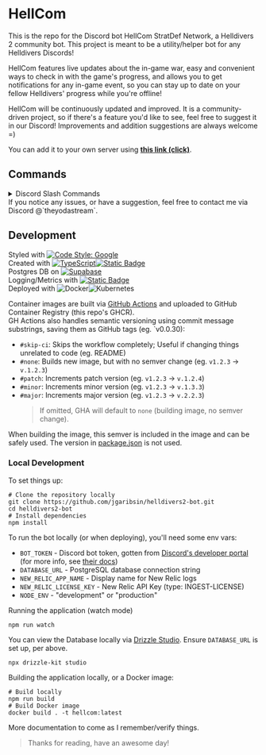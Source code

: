 # HellCom

This is the repo for the Discord bot HellCom StratDef Network, a Helldivers 2 community bot. This project is meant to be a utility/helper bot for any Helldivers Discords!

HellCom features live updates about the in-game war, easy and convenient ways to check in with the game's progress, and allows you to get notifications for any in-game event, so you can stay up to date on your fellow Helldivers' progress while you're offline!

HellCom will be continuously updated and improved. It is a community-driven project, so if there's a feature you'd like to see, feel free to suggest it in our Discord! Improvements and addition suggestions are always welcome =)

You can add it to your own server using **[this link (click)](https://discord.com/application-directory/1213944670288347176)**.

## Commands
<details>
  <summary>Discord Slash Commands </summary>
- `/campaign`: Campaign-related information (playable planets)
  - `/campaign list`: Gives an overview of all currently active planets with some stats for each one
  - `/campaign most`: Gives an overview of the campaign with the most active players
  - `/campaign info <PLANET_NAME>`: Gives an overview of a campaign on a _specified_ planet. Has automcomplete for active campaigns
- `/community`: Highlights other community projects with a description and link(s)
- `/discord`: Information about HellCom's partnered/support server, as well as support links (eg. donations, voting)
- `/dispatches`: Shows a list of in-game dispatch messages with timestamps
- `/events`: In-game ""events"" -- kind of outdated, this was made before the NewsFeed API existed
  - `/events all`: Shows all active events
  - `/events latest`: Shows the most recent event
- `/history`: Shows historical data, currently via line graphs
  - `/history players`: Generates a graph for historical player counts (per faction, and total)
- `/map`: Generates galactic maps dynamically!
  - `/map galaxy`: Shows an image of the entire galaxy with planets mapped onto it -- names are shown for planets we don't control
  - `/map planet <PLANET_NAME>`: Similar to above, but zooms in on a specified planet -- additionally shows campaign info (players, lib%)
- `/planet`
  - `/planet list`: (Gotta move this) Shows a summary of the current in-game status such as campaigns (+progress) and major order (if there is one)
  - `/planet info <PLANET_NAME>`: Shows some information about a specified planet -- not limited to active campaigns
- `/subscribe`
  - `/subscribe event`: Allows users to "subscribe" a channel to event updated. The bot will then post updates about the war in that channel as it happens -- stuff like winning (or losing!) a campaign, getting access to a new planet, new dispatch messages, new major orders.
  - `/subscribe status`: Sends a message in the channel the command was used, displays summary information (identical to `/planet list`) and will update after certain intervals automatically.
</details>
If you notice any issues, or have a suggestion, feel free to contact me via Discord @`theyodastream`.

## Development
Styled with [![Code Style: Google](https://img.shields.io/badge/code%20style-google-blueviolet.svg)](https://github.com/google/gts)  
Created with [![TypeScript](https://img.shields.io/badge/typescript-%23007ACC.svg?style=for-the-badge&logo=typescript&logoColor=white)](https://www.typescriptlang.org/)[![Static Badge](https://img.shields.io/badge/discord.js-0a168d?style=for-the-badge)](https://discord.js.org/)  
Postgres DB on [![Supabase](https://img.shields.io/badge/Supabase-3ECF8E?style=for-the-badge&logo=supabase&logoColor=white)](https://supabase.com/)  
Logging/Metrics with [![Static Badge](https://img.shields.io/badge/New%20Relic-2fdd88?style=for-the-badge)](https://newrelic.com/platform)   
Deployed with ![Docker](https://img.shields.io/badge/docker-%230db7ed.svg?style=for-the-badge&logo=docker&logoColor=white)![Kubernetes](https://img.shields.io/badge/kubernetes-%23326ce5.svg?style=for-the-badge&logo=kubernetes&logoColor=white)  
  
Container images are built via [GitHub Actions](/.github/workflows/build.yml) and uploaded to GitHub Container Registry (this repo's GHCR).  
GH Actions also handles semantic versioning using commit message substrings, saving them as GitHub tags (eg. `v0.0.30):

- `#skip-ci`: Skips the workflow completely; Useful if changing things unrelated to code (eg. README)
- `#none`: Builds new image, but with no semver change (eg. `v1.2.3` -> `v.1.2.3`)
- `#patch`: Increments patch version (eg. `v1.2.3` -> `v.1.2.4`)
- `#minor`: Increments minor version (eg. `v1.2.3` -> `v.1.3.3`)
- `#major`: Increments major version (eg. `v1.2.3` -> `v.2.2.3`)
  > If omitted, GHA will default to `none` (building image, no semver change).

When building the image, this semver is included in the image and can be safely used. The version in [package.json](./package.json) is not used.

### Local Development

To set things up:

```shell
# Clone the repository locally
git clone https://github.com/jgaribsin/helldivers2-bot.git
cd helldivers2-bot
# Install dependencies
npm install
```

To run the bot locally (or when deploying), you'll need some env vars:

- `BOT_TOKEN` - Discord bot token, gotten from [Discord's developer portal](https://discord.com/developers/applications) (for more info, see [their docs](https://discord.com/developers/docs/intro))
- `DATABASE_URL` - PostgreSQL database connection string
- `NEW_RELIC_APP_NAME` - Display name for New Relic logs
- `NEW_RELIC_LICENSE_KEY` - New Relic API Key (type: INGEST-LICENSE)
- `NODE_ENV` - "development" or "production"

Running the application (watch mode)

```shell
npm run watch
```

You can view the Database locally via [Drizzle Studio](https://orm.drizzle.team/drizzle-studio/overview). Ensure `DATABASE_URL` is set up, per above.

```shell
npx drizzle-kit studio
```

Building the application locally, or a Docker image:

```shell
# Build locally
npm run build
# Build Docker image
docker build . -t hellcom:latest
```

More documentation to come as I remember/verify things.

> Thanks for reading, have an awesome day!
